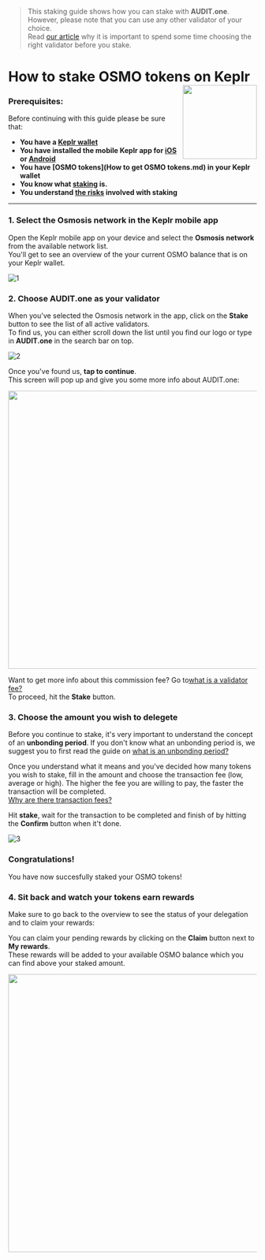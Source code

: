  > This staking guide shows how you can stake with **AUDIT.one**. <br>
  > However, please note that you can use any other validator of your choice. <br>
  > Read [our article](Importance_of_choosing_the_right_validator.md) why it is important to spend some time choosing the right validator before you stake.

# How to stake OSMO tokens on Keplr [<img align="right" width="150" src="https://user-images.githubusercontent.com/95366163/145463431-e952e520-622d-4592-9760-ac8140d45d3c.png">](How_to_stake_OSMO_with_Keplr.md)

### Prerequisites:

Before continuing with this guide please be sure that:

- **You have a [Keplr wallet](How_to_create_a_Keplr_wallet.md)**
- **You have installed the mobile Keplr app for [iOS](https://apps.apple.com/us/app/keplr-wallet/id1567851089) or [Android](https://play.google.com/store/apps/details?id=com.chainapsis.keplr&hl=nl&gl=US)**
- **You have [OSMO tokens](How to get OSMO tokens.md) in your Keplr wallet**
- **You know what [staking](What_is_staking.md) is.**
- **You understand [the risks](Risks_of_staking.md) involved with staking**

***
### 1.  **Select the Osmosis network in the Keplr mobile app**

Open the Keplr mobile app on your device and select the **Osmosis network** from the available network list. <br>
You'll get to see an overview of the your current OSMO balance that is on your Keplr wallet.

![1](https://user-images.githubusercontent.com/95366163/144902190-4d42920b-47b2-4b4e-a93c-b7c48de290e0.png)


### 2.  **Choose AUDIT.one as your validator**

When you've selected the Osmosis network in the app, click on the **Stake** button to see the list of all active validators.<br>
To find us, you can either scroll down the list until you find our logo or type in **AUDIT.one** in the search bar on top. <br>

![2](https://user-images.githubusercontent.com/95366163/144902227-4efd57fa-2e28-4c02-97a8-0094cf7f881a.png)


Once you've found us, **tap to continue**. <br>
This screen will pop up and give you some more info about AUDIT.one: <br>

<img height="564px" src="https://user-images.githubusercontent.com/95366163/144902637-e9aa2e37-82fc-4802-a457-a5e8ec08b04c.png">

Want to get more info about this commission fee? Go to[what is a validator fee?](Validator_fee.md) <br>
To proceed, hit the **Stake** button.


### 3.  **Choose the amount you wish to delegete**

Before you continue to stake, it's very important to understand the concept of an **unbonding period**.
If you don't know what an unbonding period is, we suggest you to first read the guide on [what is an unbonding period?](Unbonding_period.md) <br>

Once you understand what it means and you've decided how many tokens you wish to stake, fill in the amount and choose the transaction fee (low, average or high).
The higher the fee you are willing to pay, the faster the transaction will be completed. <br> [Why are there transaction fees?](Transaction_fees.md)
<br>

Hit **stake**, wait for the transaction to be completed and finish of by hitting the **Confirm** button when it't done.<br>

![3](https://user-images.githubusercontent.com/95366163/144902792-30ad0690-a7c3-4bed-882f-6c9622fd43c2.png)


### **Congratulations!** 
You have now succesfully staked your OSMO tokens!


### 4.  **Sit back and watch your tokens earn rewards**

Make sure to go back to the overview to see the status of your delegation and to claim your rewards:<br>

You can claim your pending rewards by clicking on the **Claim** button next to **My rewards**.<br>
These rewards will be added to your available OSMO balance which you can find above your staked amount.<br>

<img height="564px" src="https://user-images.githubusercontent.com/95366163/144909612-45599ef1-6abb-42a4-8b51-eafc971b8a4e.png">



